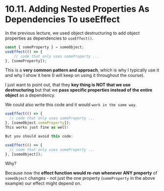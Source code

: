 # 10.11. Adding Nested Properties As Dependencies To useEffect

In the previous lecture, we used object destructuring to add object properties as dependencies to `useEffect()`.

```jsx
const { someProperty } = someObject;
useEffect(() => {
	// code that only uses someProperty ...
}, [someProperty]);
```

This is a **very common pattern and approach**, which is why I typically use it and why I show it here (I will keep on using it throughout the course).

I just want to point out, that they **key thing is NOT that we use destructuring** but that we **pass specific properties instead of the entire object** as a dependency.

We could also write this code and it would `work in the same way`.

```jsx
useEffect(() => {
  // code that only uses someProperty ...
}, [someObject.someProperty]);
This works just fine as well!

But you should avoid this code:

useEffect(() => {
  // code that only uses someProperty ...
}, [someObject]);
```

Why?

Because now the **effect function would re-run whenever ANY property** of `someObject` changes - not just the one property (`someProperty` in the above example) our effect might depend on.
